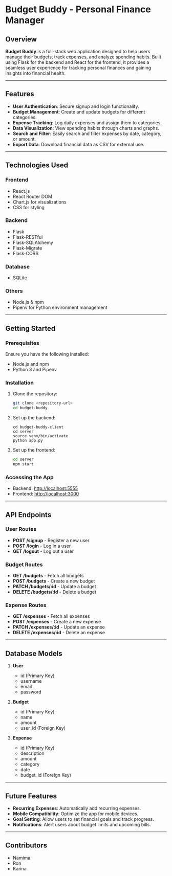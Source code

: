 # Budget Buddy - Personal Finance Manager

## Overview
**Budget Buddy** is a full-stack web application designed to help users manage their budgets, track expenses, and analyze spending habits. Built using Flask for the backend and React for the frontend, it provides a seamless user experience for tracking personal finances and gaining insights into financial health.

---

## Features
- **User Authentication**: Secure signup and login functionality.
- **Budget Management**: Create and update budgets for different categories.
- **Expense Tracking**: Log daily expenses and assign them to categories.
- **Data Visualization**: View spending habits through charts and graphs.
- **Search and Filter**: Easily search and filter expenses by date, category, or amount.
- **Export Data**: Download financial data as CSV for external use.

---

## Technologies Used
### Frontend
- React.js
- React Router DOM
- Chart.js for visualizations
- CSS for styling

### Backend
- Flask
- Flask-RESTful
- Flask-SQLAlchemy
- Flask-Migrate
- Flask-CORS

### Database
- SQLite

### Others
- Node.js & npm
- Pipenv for Python environment management

---

## Getting Started

### Prerequisites
Ensure you have the following installed:
- Node.js and npm
- Python 3 and Pipenv

### Installation
1. Clone the repository:
   ```bash
   git clone <repository-url>
   cd budget-buddy
   ```

2. Set up the backend:
   ```
   cd budget-buddy-client
   cd server
   source venv/bin/activate
   python app.py
   ```

3. Set up the frontend:
   ```bash
   cd server
   npm start
   ```

### Accessing the App
- Backend: [http://localhost:5555](http://localhost:5555)
- Frontend: [http://localhost:3000](http://localhost:3000)

---

## API Endpoints
### User Routes
- **POST /signup** - Register a new user
- **POST /login** - Log in a user
- **GET /logout** - Log out a user

### Budget Routes
- **GET /budgets** - Fetch all budgets
- **POST /budgets** - Create a new budget
- **PATCH /budgets/:id** - Update a budget
- **DELETE /budgets/:id** - Delete a budget

### Expense Routes
- **GET /expenses** - Fetch all expenses
- **POST /expenses** - Create a new expense
- **PATCH /expenses/:id** - Update an expense
- **DELETE /expenses/:id** - Delete an expense

---

## Database Models
1. **User**
   - id (Primary Key)
   - username
   - email
   - password

2. **Budget**
   - id (Primary Key)
   - name
   - amount
   - user_id (Foreign Key)

3. **Expense**
   - id (Primary Key)
   - description
   - amount
   - category
   - date
   - budget_id (Foreign Key)

---

## Future Features
- **Recurring Expenses**: Automatically add recurring expenses.
- **Mobile Compatibility**: Optimize the app for mobile devices.
- **Goal Setting**: Allow users to set financial goals and track progress.
- **Notifications**: Alert users about budget limits and upcoming bills.

---

## Contributors
- Namima 
- Ron
- Karina